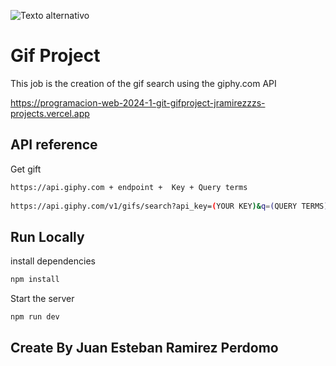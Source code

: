 ![Texto alternativo](https://i0.wp.com/www.galvanizeaction.org/wp-content/uploads/2022/06/Wow-gif.gif?fit=450%2C250&ssl=1)

# Gif Project 

This job is the creation of the gif search using the giphy.com API

https://programacion-web-2024-1-git-gifproject-jramirezzzs-projects.vercel.app

## API reference 

Get gift 

```bash
https://api.giphy.com + endpoint +  Key + Query terms
 
https://api.giphy.com/v1/gifs/search?api_key=(YOUR KEY)&q=(QUERY TERMS)&limit=25&offset=0&rating=g&lang=en&bundle=messaging_non_clips
```

## Run Locally
install dependencies 

```bash
npm install 
```
Start the server 

```bash
npm run dev
```

## Create By Juan Esteban Ramirez Perdomo
